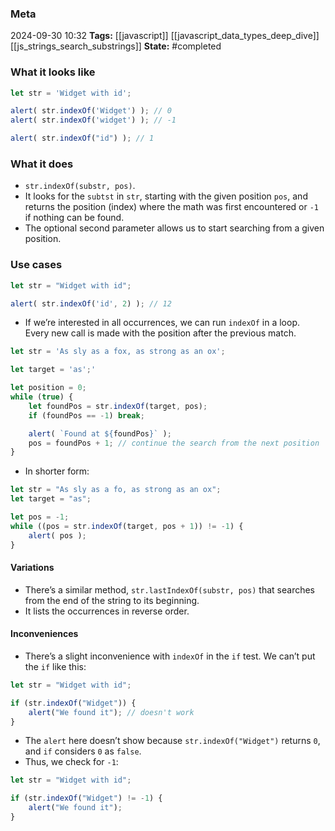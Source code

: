 ### Meta
2024-09-30 10:32
**Tags:** [[javascript]] [[javascript_data_types_deep_dive]] [[js_strings_search_substrings]]
**State:** #completed 

### What it looks like
```JavaScript title:app.js
let str = 'Widget with id';

alert( str.indexOf('Widget') ); // 0
alert( str.indexOf('widget') ); // -1

alert( str.indexOf("id") ); // 1
```

### What it does
- `str.indexOf(substr, pos)`.
- It looks for the `subtst` in `str`, starting with the given position  `pos`, and returns the position (index) where the math was first encountered or `-1` if nothing can be found.
- The optional second parameter allows us to start searching from a given position.

### Use cases
```JavaScript title:app.js
let str = "Widget with id";

alert( str.indexOf('id', 2) ); // 12
```

- If we’re interested in all occurrences, we can run `indexOf` in a loop. Every new call is made with the position after the previous match.

```JavaScript title:app.js
let str = 'As sly as a fox, as strong as an ox';

let target = 'as';'

let position = 0;
while (true) {
	let foundPos = str.indexOf(target, pos);
	if (foundPos == -1) break;

	alert( `Found at ${foundPos}` );
	pos = foundPos + 1; // continue the search from the next position
}
```

- In shorter form:

```JavaScript title:app.js
let str = "As sly as a fo, as strong as an ox";
let target = "as";

let pos = -1;
while ((pos = str.indexOf(target, pos + 1)) != -1) {
	alert( pos );
}
```

#### Variations
- There’s a similar method, `str.lastIndexOf(substr, pos)` that searches from the end of the string to its beginning.
- It lists the occurrences in reverse order.

#### Inconveniences
- There’s a slight inconvenience with `indexOf` in the `if` test. We can’t put the `if` like this:

```JavaScript title:app.js
let str = "Widget with id";

if (str.indexOf("Widget")) {
	alert("We found it"); // doesn't work
}
```

- The `alert` here doesn’t show because `str.indexOf("Widget")` returns `0`, and `if` considers `0` as `false`.
- Thus, we check for `-1`:

```JavaScript title:app.js
let str = "Widget with id";

if (str.indexOf("Widget") != -1) {
	alert("We found it");
}
```